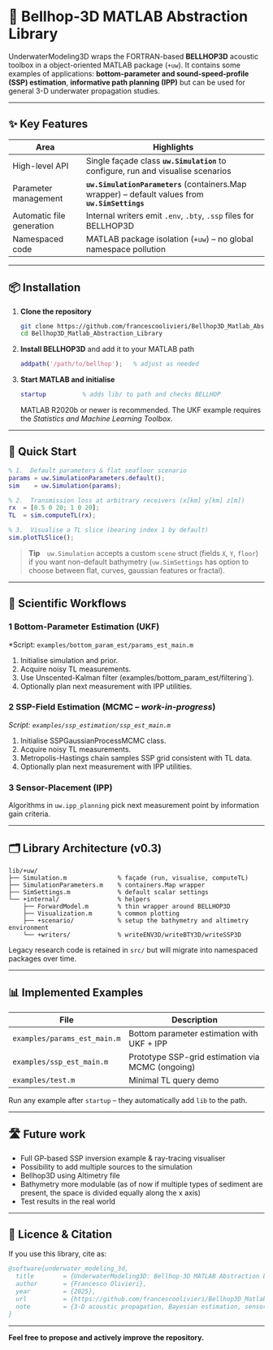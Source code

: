 # 🌊 Bellhop-3D MATLAB Abstraction Library

UnderwaterModeling3D wraps the FORTRAN-based **BELLHOP3D** acoustic toolbox in a object-oriented MATLAB package (`+uw`).  It contains some examples of applications: **bottom-parameter and sound-speed-profile (SSP) estimation**, **informative path planning (IPP)** but can be used for general 3-D underwater propagation studies.

---
## ✨ Key Features

| Area | Highlights |
|------|------------|
| High-level API | Single façade class **`uw.Simulation`** to configure, run and visualise scenarios |
| Parameter management | **`uw.SimulationParameters`** (containers.Map wrapper) – default values from **`uw.SimSettings`** |
| Automatic file generation | Internal writers emit `.env`, `.bty`, `.ssp` files for BELLHOP3D |
| Namespaced code | MATLAB package isolation (`+uw`) – no global namespace pollution |

---
## 📦 Installation

1. **Clone the repository**
   ```bash
   git clone https://github.com/francescoolivieri/Bellhop3D_Matlab_Abstraction_Library.git,
   cd Bellhop3D_Matlab_Abstraction_Library
   ```
2. **Install BELLHOP3D** and add it to your MATLAB path
   ```matlab
   addpath('/path/to/bellhop');   % adjust as needed
   ```
3. **Start MATLAB and initialise**
   ```matlab
   startup          % adds lib/ to path and checks BELLHOP
   ```
   MATLAB R2020b or newer is recommended.  The UKF example requires the *Statistics and Machine Learning Toolbox*.

---
## 🚀 Quick Start

```matlab
% 1.  Default parameters & flat seafloor scenario
params = uw.SimulationParameters.default();
sim    = uw.Simulation(params);

% 2.  Transmission loss at arbitrary receivers (x[km] y[km] z[m])
rx  = [0.5 0 20; 1 0 20];
TL  = sim.computeTL(rx);

% 3.  Visualise a TL slice (bearing index 1 by default)
sim.plotTLSlice();
```
> **Tip** `uw.Simulation` accepts a custom `scene` struct (fields `X`, `Y`, `floor`) if you want non-default bathymetry (`uw.SimSettings` has option to choose between flat, curves, gaussian features or fractal).

---
## 🔬 Scientific Workflows

### 1  Bottom-Parameter Estimation (UKF)
*Script: `examples/bottom_param_est/params_est_main.m`
1. Initialise simulation and prior.
2. Acquire noisy TL measurements.
3. Use Unscented-Kalman filter (examples/bottom_param_est/filtering`).
4. Optionally plan next measurement with IPP utilities.

### 2  SSP-Field Estimation (MCMC – *work-in-progress*)
*Script: `examples/ssp_estimation/ssp_est_main.m`*
1. Initialise SSPGaussianProcessMCMC class.
2. Acquire noisy TL measurements.
3. Metropolis-Hastings chain samples SSP grid consistent with TL data.
4. Optionally plan next measurement with IPP utilities. 

### 3  Sensor-Placement (IPP)
Algorithms in `uw.ipp_planning` pick next measurement point by information gain criteria. 

---
## 🗂️ Library Architecture (v0.3)
```
lib/+uw/
├── Simulation.m              % façade (run, visualise, computeTL)
├── SimulationParameters.m    % containers.Map wrapper
├── SimSettings.m             % default scalar settings
└── +internal/                % helpers
    ├── ForwardModel.m        % thin wrapper around BELLHOP3D
    ├── Visualization.m       % common plotting
    ├── +scenario/            % setup the bathymetry and altimetry environment
    └── +writers/             % writeENV3D/writeBTY3D/writeSSP3D
```
Legacy research code is retained in `src/` but will migrate into namespaced packages over time.

---
## 📊 Implemented Examples
| File | Description |
|------|-------------|
| `examples/params_est_main.m` | Bottom parameter estimation with UKF + IPP |
| `examples/ssp_est_main.m`    | Prototype SSP-grid estimation via MCMC (ongoing) |
| `examples/test.m`            | Minimal TL query demo |

Run any example after `startup` – they automatically add `lib` to the path.

---
## 🛣️ Future work
* Full GP-based SSP inversion example & ray-tracing visualiser
* Possibility to add multiple sources to the simulation
* Bellhop3D using Altimetry file
* Bathymetry more modulable (as of now if multiple types of sediment are present, the space is divided equally along the x axis)
* Test results in the real world


---
## 📄 Licence & Citation

If you use this library, cite as:
```bibtex
@software{underwater_modeling_3d,
  title        = {UnderwaterModeling3D: Bellhop-3D MATLAB Abstraction Library},
  author       = {Francesco Olivieri},
  year         = {2025},
  url          = {https://github.com/francescoolivieri/Bellhop3D_Matlab_Abstraction_Library.git},
  note         = {3-D acoustic propagation, Bayesian estimation, sensor planning}
}
```

---
**Feel free to propose and actively improve the repository.**
